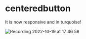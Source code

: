 # centeredbutton
It is now responsive and in turquoise!

![Recording 2022-10-19 at 17 46 58](https://user-images.githubusercontent.com/40829087/196724638-baa0c07b-a4b3-4377-ba47-3aaa45083d53.gif)
